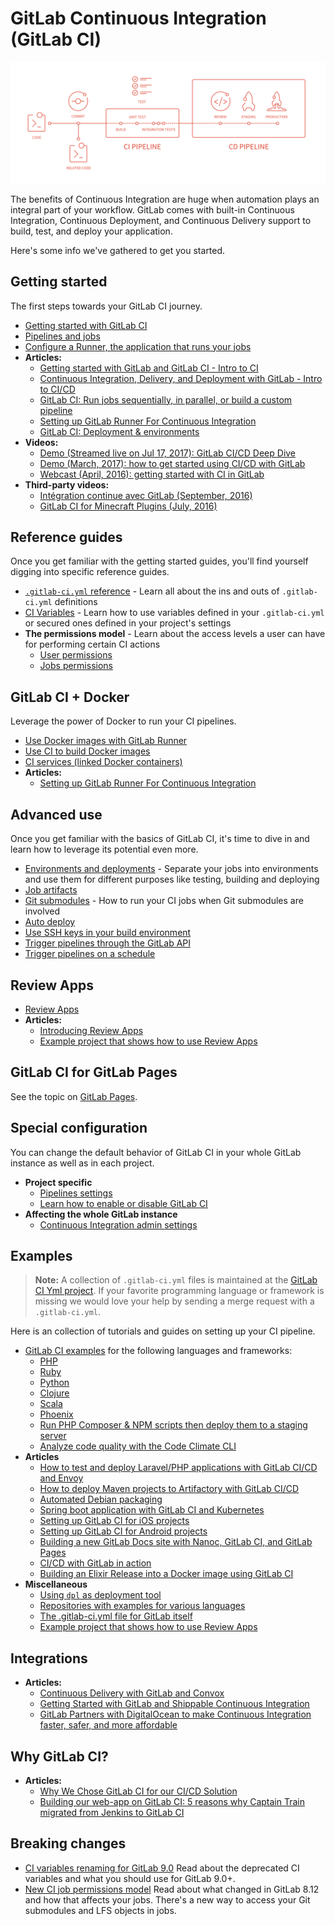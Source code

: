 # GitLab Continuous Integration (GitLab CI)

![Pipeline graph](img/cicd_pipeline_infograph.png)

The benefits of Continuous Integration are huge when automation plays an
integral part of your workflow. GitLab comes with built-in Continuous
Integration, Continuous Deployment, and Continuous Delivery support to build,
test, and deploy your application.

Here's some info we've gathered to get you started.

## Getting started

The first steps towards your GitLab CI journey.

- [Getting started with GitLab CI](quick_start/README.md)
- [Pipelines and jobs](pipelines.md)
- [Configure a Runner, the application that runs your jobs](runners/README.md)
- **Articles:**
  - [Getting started with GitLab and GitLab CI - Intro to CI](https://about.gitlab.com/2015/12/14/getting-started-with-gitlab-and-gitlab-ci/)
  - [Continuous Integration, Delivery, and Deployment with GitLab - Intro to CI/CD](https://about.gitlab.com/2016/08/05/continuous-integration-delivery-and-deployment-with-gitlab/)
  - [GitLab CI: Run jobs sequentially, in parallel, or build a custom pipeline](https://about.gitlab.com/2016/07/29/the-basics-of-gitlab-ci/)
  - [Setting up GitLab Runner For Continuous Integration](https://about.gitlab.com/2016/03/01/gitlab-runner-with-docker/)
  - [GitLab CI: Deployment & environments](https://about.gitlab.com/2016/08/26/ci-deployment-and-environments/)
- **Videos:**
  - [Demo (Streamed live on Jul 17, 2017): GitLab CI/CD Deep Dive](https://youtu.be/pBe4t1CD8Fc?t=195)
  - [Demo (March, 2017): how to get started using CI/CD with GitLab](https://about.gitlab.com/2017/03/13/ci-cd-demo/)
  - [Webcast (April, 2016): getting started with CI in GitLab](https://about.gitlab.com/2016/04/20/webcast-recording-and-slides-introduction-to-ci-in-gitlab/)
- **Third-party videos:**
  - [Intégration continue avec GitLab (September, 2016)](https://www.youtube.com/watch?v=URcMBXjIr24&t=13s)
  - [GitLab CI for Minecraft Plugins (July, 2016)](https://www.youtube.com/watch?v=Z4pcI9F8yf8)

## Reference guides

Once you get familiar with the getting started guides, you'll find yourself
digging into specific reference guides.

- [`.gitlab-ci.yml` reference](yaml/README.md) - Learn all about the ins and
  outs of `.gitlab-ci.yml` definitions
- [CI Variables](variables/README.md) - Learn how to use variables defined in
  your `.gitlab-ci.yml` or secured ones defined in your project's settings
- **The permissions model** - Learn about the access levels a user can have for
  performing certain CI actions
  - [User permissions](../user/permissions.md#gitlab-ci)
  - [Jobs permissions](../user/permissions.md#jobs-permissions)

## GitLab CI + Docker

Leverage the power of Docker to run your CI pipelines.

- [Use Docker images with GitLab Runner](docker/using_docker_images.md)
- [Use CI to build Docker images](docker/using_docker_build.md)
- [CI services (linked Docker containers)](services/README.md)
- **Articles:**
  - [Setting up GitLab Runner For Continuous Integration](https://about.gitlab.com/2016/03/01/gitlab-runner-with-docker/)

## Advanced use

Once you get familiar with the basics of GitLab CI, it's time to dive in and
learn how to leverage its potential even more.

- [Environments and deployments](environments.md) - Separate your jobs into
  environments and use them for different purposes like testing, building and
  deploying
- [Job artifacts](../user/project/pipelines/job_artifacts.md)
- [Git submodules](git_submodules.md) - How to run your CI jobs when Git
  submodules are involved
- [Auto deploy](autodeploy/index.md)
- [Use SSH keys in your build environment](ssh_keys/README.md)
- [Trigger pipelines through the GitLab API](triggers/README.md)
- [Trigger pipelines on a schedule](../user/project/pipelines/schedules.md)

## Review Apps

- [Review Apps](review_apps/index.md)
- **Articles:**
  - [Introducing Review Apps](https://about.gitlab.com/2016/11/22/introducing-review-apps/)
  - [Example project that shows how to use Review Apps](https://gitlab.com/gitlab-examples/review-apps-nginx/)

## GitLab CI for GitLab Pages

See the topic on [GitLab Pages](../user/project/pages/index.md).

## Special configuration

You can change the default behavior of GitLab CI in your whole GitLab instance
as well as in each project.

- **Project specific**
  - [Pipelines settings](../user/project/pipelines/settings.md)
  - [Learn how to enable or disable GitLab CI](enable_or_disable_ci.md)
- **Affecting the whole GitLab instance**
  - [Continuous Integration admin settings](../user/admin_area/settings/continuous_integration.md)

## Examples

>**Note:**
A collection of `.gitlab-ci.yml` files is maintained at the
[GitLab CI Yml project][gitlab-ci-templates].
If your favorite programming language or framework is missing we would love
your help by sending a merge request with a `.gitlab-ci.yml`.

Here is an collection of tutorials and guides on setting up your CI pipeline.

- [GitLab CI examples](examples/README.md) for the following languages and frameworks:
  - [PHP](examples/php.md)
  - [Ruby](examples/test-and-deploy-ruby-application-to-heroku.md)
  - [Python](examples/test-and-deploy-python-application-to-heroku.md)
  - [Clojure](examples/test-clojure-application.md)
  - [Scala](examples/test-scala-application.md)
  - [Phoenix](examples/test-phoenix-application.md)
  - [Run PHP Composer & NPM scripts then deploy them to a staging server](examples/deployment/composer-npm-deploy.md)
  - [Analyze code quality with the Code Climate CLI](examples/code_climate.md)
- **Articles**
  - [How to test and deploy Laravel/PHP applications with GitLab CI/CD and Envoy](../articles/test_and_deploy_laravel_apps_with_gitlab_ci_and_envoy/index.md)
  - [How to deploy Maven projects to Artifactory with GitLab CI/CD](../articles/artifactory_and_gitlab/index.md)
  - [Automated Debian packaging](https://about.gitlab.com/2016/10/12/automated-debian-package-build-with-gitlab-ci/)
  - [Spring boot application with GitLab CI and Kubernetes](https://about.gitlab.com/2016/12/14/continuous-delivery-of-a-spring-boot-application-with-gitlab-ci-and-kubernetes/)
  - [Setting up GitLab CI for iOS projects](https://about.gitlab.com/2016/03/10/setting-up-gitlab-ci-for-ios-projects/)
  - [Setting up GitLab CI for Android projects](https://about.gitlab.com/2016/11/30/setting-up-gitlab-ci-for-android-projects/)
  - [Building a new GitLab Docs site with Nanoc, GitLab CI, and GitLab Pages](https://about.gitlab.com/2016/12/07/building-a-new-gitlab-docs-site-with-nanoc-gitlab-ci-and-gitlab-pages/)
  - [CI/CD with GitLab in action](https://about.gitlab.com/2017/03/13/ci-cd-demo/)
  - [Building an Elixir Release into a Docker image using GitLab CI](https://about.gitlab.com/2016/08/11/building-an-elixir-release-into-docker-image-using-gitlab-ci-part-1/)
- **Miscellaneous**
  - [Using `dpl` as deployment tool](examples/deployment/README.md)
  - [Repositories with examples for various languages](https://gitlab.com/groups/gitlab-examples)
  - [The .gitlab-ci.yml file for GitLab itself](https://gitlab.com/gitlab-org/gitlab-ce/blob/master/.gitlab-ci.yml)
  - [Example project that shows how to use Review Apps](https://gitlab.com/gitlab-examples/review-apps-nginx/)

## Integrations

- **Articles:**
  - [Continuous Delivery with GitLab and Convox](https://about.gitlab.com/2016/06/09/continuous-delivery-with-gitlab-and-convox/)
  - [Getting Started with GitLab and Shippable Continuous Integration](https://about.gitlab.com/2016/05/05/getting-started-gitlab-and-shippable/)
  - [GitLab Partners with DigitalOcean to make Continuous Integration faster, safer, and more affordable](https://about.gitlab.com/2016/04/19/gitlab-partners-with-digitalocean-to-make-continuous-integration-faster-safer-and-more-affordable/)

## Why GitLab CI?

- **Articles:**
  - [Why We Chose GitLab CI for our CI/CD Solution](https://about.gitlab.com/2016/10/17/gitlab-ci-oohlala/)
  - [Building our web-app on GitLab CI: 5 reasons why Captain Train migrated from Jenkins to GitLab CI](https://about.gitlab.com/2016/07/22/building-our-web-app-on-gitlab-ci/)

## Breaking changes

- [CI variables renaming for GitLab 9.0](variables/README.md#9-0-renaming) Read about the
  deprecated CI variables and what you should use for GitLab 9.0+.
- [New CI job permissions model](../user/project/new_ci_build_permissions_model.md)
  Read about what changed in GitLab 8.12 and how that affects your jobs.
  There's a new way to access your Git submodules and LFS objects in jobs.

[gitlab-ci-templates]: https://gitlab.com/gitlab-org/gitlab-ci-yml
